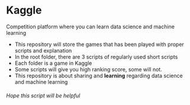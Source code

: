 # Kaggle

Competition platform where you can learn data science and machine learning

* This repository will store the games that has been played with proper scripts and explanation
* In the root folder, there are 3 scripts of regularly used short scripts
* Each folder is a game in Kaggle
* Some scripts will give you high ranking score, some will not. 
* This repository is about sharing and **learning** regarding data science and machine learning

###### Hope this script will be helpful
